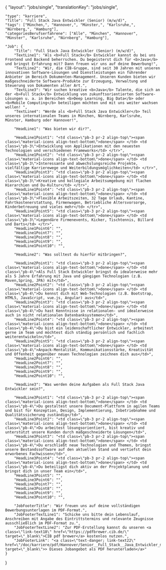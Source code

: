 {
    "layout": "jobs/single",
	"translationKey": "jobs/single",
    
    "type": "karriere",
    "Title": "Full Stack Java Entwickler (Senior) (m/w/d)",
    "tags": ["München,", "Hannover,", "Münster,", "Karlsruhe,", "Nürnberg,", "Hamburg"],
    "categoriesBerufserfahrene": ["Alle", "München", "Hannover", "Münster", "Karlsruhe", "Nürnberg", "Hamburg"],

    "Job": {
        "Title": "Full Stack Java Entwickler (Senior) (m/w/d)",
        "TextLine1": "Als <b>Full Stack</b> Entwickler kannst du bei uns Frontend und Backend beherrschen. Du begeisterst dich für <b>Java</b> und bringst Erfahrung mit? Dann freuen wir uns auf deine Bewerbung!",
        "TextLine2": "Wir, die CIB-Gruppe, sind seit 30 Jahren mit unseren innovativen Software-Lösungen und Dienstleistungen ein führender Anbieter im Bereich Dokumenten-Management. Unseren Kunden bieten wir maßgeschneiderte Software-Produkte zur Erzeugung, Verwaltung und Steuerung von Dokumenten aller Art.",
        "TextLine3": "Wir suchen kreative <b>Java</b> Talente, die sich an der <b>Full Stack</b> Entwicklung von zukunftsorientierten Software-Lösungen u. a. in Bereichen <b>Deep Learning, Big Data</b> oder <b>Mobile Computing</b> beteiligen möchten und mit uns weiter wachsen wollen! ",
        "TextLine4": "Werde als <b>Full Stack Java Entwickler</b> Teil unseres internationalen Teams in München, Nürnberg, Karlsruhe, Münster, Hamburg oder Hannover!",

        "HeadLine1": "Was bieten wir dir?",

        "HeadLine1Point1": "<td class=\"pb-3 pr-2 align-top\"><span class=\"material-icons align-text-bottom\">done</span> </td> <td class=\"pb-3\">Entwicklung von Applikationen mit den neuesten Technologien und verschiedenen Frameworks</td> </tr>",
        "HeadLine1Point2": "<td class=\"pb-3 pr-2 align-top\"><span class=\"material-icons align-text-bottom\">done</span> </td> <td class=\"pb-3\">Interessante und abwechslungsreiche Projekte, vielfältige Karrierewege und Weiterbildungsmöglichkeiten</td> </tr>",
        "HeadLine1Point3": "<td class=\"pb-3 pr-2 align-top\"><span class=\"material-icons align-text-bottom\">done</span> </td> <td class=\"pb-3\">Kreative und kollegiale Arbeitsumgebung mit flachen Hierarchien und Du-Kultur</td> </tr>",
        "HeadLine1Point4": "<td class=\"pb-3 pr-2 align-top\"><span class=\"material-icons align-text-bottom\">done</span> </td> <td class=\"pb-3\">Flexible Arbeitszeiten, 32 Tage Urlaub, Kantine, Fahrtkostenerstattung, Firmenwagen, Betriebliche Altersvorsorge, Kinderbetreuung und vieles mehr</td> </tr>",
        "HeadLine1Point5": "<td class=\"pb-3 pr-2 align-top\"><span class=\"material-icons align-text-bottom\">done</span> </td> <td class=\"pb-3\">Legendäre Firmenevents, Kicker, Tischtennis, Billard und Darts</td> </tr>",
        "HeadLine1Point6": "",
        "HeadLine1Point7": "",
        "HeadLine1Point8": "",
        "HeadLine1Point9": "",
        "HeadLine1Point10": "",

        "HeadLine2": "Was solltest du hierfür mitbringen?",

        "HeadLine2Point1": "<td class=\"pb-3 pr-2 align-top\"><span class=\"material-icons align-text-bottom\">done</span> </td> <td class=\"pb-4\">Als Full Stack Entwickler bringst du idealerweise mehr als 5 Jahre Erfahrung mit Java und gängigen Technologien (z.B. Maven,Spring, JPA) mit</td>",
        "HeadLine2Point2": "<td class=\"pb-3 pr-2 align-top\"><span class=\"material-icons align-text-bottom\">done</span> </td> <td class=\"pb-4\">Du kennst dich mit Web-Technologien (z.B. Bootstrap, HTML5, JavaScript, vue.js, Angular) aus</td>",
        "HeadLine2Point3": "<td class=\"pb-3 pr-2 align-top\"><span class=\"material-icons align-text-bottom\">done</span> </td> <td class=\"pb-4\">Du hast Kenntnisse in relationalen- und idealerweise auch in nicht relationalen Datenbanksystemen</td>",
        "HeadLine2Point4": "<td class=\"pb-3 pr-2 align-top\"><span class=\"material-icons align-text-bottom\">done</span> </td> <td class=\"pb-4\">Du bist ein leidenschaftlicher Entwickler, arbeitest gerne im Team und möchtest dich ständig persönlich und fachlich weiterentwickeln</td>",
        "HeadLine2Point5": "<td class=\"pb-3 pr-2 align-top\"><span class=\"material-icons align-text-bottom\">done</span> </td> <td class=\"pb-4\">Anpack-Mentalität, Kommunikationsstärke, Kreativität und Offenheit gegenüber neuen Technologien zeichnen dich aus</td>",
        "HeadLine2Point6": "",
        "HeadLine2Point7": "",
        "HeadLine2Point8": "",
        "HeadLine2Point9": "",
        "HeadLine2Point10": "",

        "HeadLine3": "Was werden deine Aufgaben als Full Stack Java Entwickler sein?",

        "HeadLine3Point1": "<td class=\"pb-3 pr-2 align-top\"><span class=\"material-icons align-text-bottom\">done</span> </td> <td class=\"pb-4\">Du gestaltest unsere Document-Plattform in agilen Teams und bist für Konzeption, Design, Implementierung, Inbetriebnahme und Qualitätssicherung zuständig</td>",
        "HeadLine3Point2": "<td class=\"pb-3 pr-2 align-top\"><span class=\"material-icons align-text-bottom\">done</span> </td> <td class=\"pb-4\">Du arbeitest lösungsorientiert, bist kreativ und unterstützt unsere Kunden durch maßgeschneiderte Lösungen</td>",
        "HeadLine3Point3": "<td class=\"pb-3 pr-2 align-top\"><span class=\"material-icons align-text-bottom\">done</span> </td> <td class=\"pb-4\">Du erschließt neue Technologien und Themen, bringst unsere Bestandssoftware auf den aktuellen Stand und vertiefst dein erworbenes Fachwissen</td>",
        "HeadLine3Point4": "<td class=\"pb-3 pr-2 align-top\"><span class=\"material-icons align-text-bottom\">done</span> </td> <td class=\"pb-4\">Du beteiligst dich aktiv an der Projektplanung und bringst dich in unser Team ein</td>",
        "HeadLine3Point5": "",
        "HeadLine3Point6": "",
        "HeadLine3Point7": "",
        "HeadLine3Point8": "",
        "HeadLine3Point9": "",
        "HeadLine3Point10": "",

        "JobFooterTitle": "Wir freuen uns auf deine vollständigen Bewerbungsunterlagen im PDF-Format.",
        "JobFooterTextLine1": "Schicke uns bitte dein Lebenslauf, Anschreiben mit Angabe des Eintrittstermins und relevante Zeugnisse ausschließlich im PDF-Format zu.",
        "JobFooterTextLine2": "Zur PDF-Erstellung kannst du unseren <a class=\"link-text18\" href=\"https://pdfbrewer.cib.de/\" target=\"_blank\">CIB pdf brewer</a> kostenlos nutzen.",
        "JobFooterLink": "<a class=\"text-danger; link-text22\" href=\"/doc/karriere/pdf/Hannover/Senior__Full_Stack__Java_Entwickler_mwd.pdf\" target=\"_blank\">> Dieses Jobangebot als PDF herunterladen</a>"
    }

}
